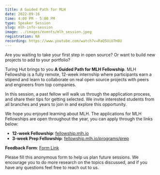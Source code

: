 ```yaml
---
title: A Guided Path for MLH
date: 2022-09-16
time: 4:00 PM - 5:00 PM
type: Speaker Session
slug: mlh-info-session
image: ../images/events/mlh_session.jpeg
registration: NA
recording: https://www.youtube.com/watch?v=RaQ5UiU7H8U
---
```


Are you waiting to take your first step in open source? Or want to build new projects to add to your portfolio?

Turing Hut brings to you **A Guided Path for MLH Fellowship**. MLH Fellowship is a fully remote, 12-week internship where participants earn a stipend and learn to collaborate on real open source projects with peers and engineers from top companies.

In this session, a past fellow will walk us through the application process, and share their tips for getting selected. We invite interested students from all branches and years to join in and explore this opportunity.

We hope you enjoyed learning about MLH. The applications for MLH Fellowships are open throughout the year, you can apply through the links below:

- **12-week Fellowship**: [fellowship.mlh.io](https://fellowship.mlh.io/)
- **3-week Prep Fellowship**: [fellowship.mlh.io/programs/prep](https://fellowship.mlh.io/programs/prep)

**Feedback Form**: [Form Link](https://forms.gle/yGeGdRc2zXZ7mfq49)

Please fill this anonymous form to help us plan future sessions. We encourage you to do more research on the topics discussed, and if you have any questions feel free to reach out to us.
